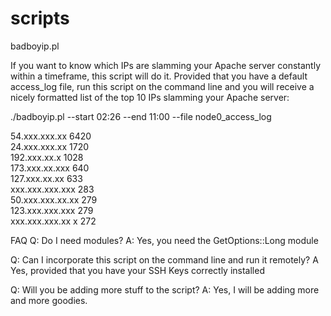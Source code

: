 # scripts

badboyip.pl

If you want to know which IPs are slamming your Apache server constantly within a timeframe, this script will do it.
Provided that you have a default access_log file, run this script on the command line and you will receive a nicely formatted list of the top 10 IPs slamming your Apache server:

./badboyip.pl --start 02:26 --end 11:00 --file node0_access_log

54.xxx.xxx.xx          6420       
24.xxx.xxx.xx          1720       
192.xxx.xx.x           1028       
173.xxx.xx.xxx          640        
127.xxx.xx.xx           633        
xxx.xxx.xxx.xxx         283        
50.xxx.xxx.xx.xx        279        
123.xxx.xxx.xxx         279        
xxx.xxx.xxx.xx x        272

FAQ
Q: Do I need modules?
A: Yes, you need the GetOptions::Long module

Q: Can I incorporate this script on the command line and run it remotely?
A Yes, provided that you have your SSH Keys correctly installed

Q: Will you be adding more stuff to the script?
A: Yes, I will be adding more and more goodies.


